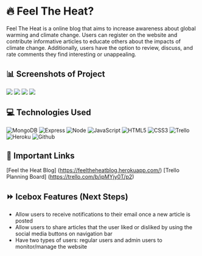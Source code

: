 # :fire: Feel The Heat?
Feel The Heat is a online blog that aims to increase awareness about global warming and climate change. Users can register on the website and contribute informative articles to educate others about the impacts of climate change. Additionally, users have the option to review, discuss, and rate comments they find interesting or unappealing.

## :bar_chart: **Screenshots of Project**
<img src = https://i.imgur.com/EA4iIUV.jpg>
<img src = https://i.imgur.com/pJYRfKn.jpg>
<img src = https://i.imgur.com/54svmvE.jpg>
<img src = https://i.imgur.com/5kQ4FPd.png>

## :computer: **Technologies Used**
![MongoDB](https://img.shields.io/badge/-MongoDB-333?style=flat&logo=mongodb)
![Express](https://img.shields.io/badge/-Express-333?style=flat&logo=express)
![Node](https://img.shields.io/badge/-Node.js-333?style=flat&logo=node.js)
![JavaScript](https://img.shields.io/badge/-JavaScript-333?style=flat&logo=javascript)
![HTML5](https://img.shields.io/badge/-HTML5-333?style=flat&logo=html5)
![CSS3](https://img.shields.io/badge/-CSS-333?style=flat&logo=css3)
![Trello](https://img.shields.io/badge/-Trello-333?style=flat&logo=trello)
![Heroku](https://img.shields.io/badge/-Heroku-333?style=flat&logo=heroku)
![Github](https://img.shields.io/badge/-GitHub-333?style=flat&logo=github)

## :link: **Important Links**
[Feel the Heat Blog] (https://feeltheheatblog.herokuapp.com/)
[Trello Planning Board] (https://trello.com/b/ipMYjy0T/p2)


## :fast_forward: **Icebox Features (Next Steps)**
- Allow users to receive notifications to their email once a new article is posted
- Allow users to share articles that the user liked or disliked by using the social media buttons on navigation bar
- Have two types of users: regular users and admin users to monitor/manage the website

